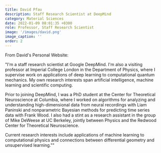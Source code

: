 ```yaml
---
title: David Pfau
description: Staff Research Scientist at DeepMind 
category: Material Sciences
date: 2022-01-09 08:01:35 +0300
role: Professor, Staff Research Scientist
image: '/images/david.png'
image_caption: ''
order: 2
---
```

From David's Personal Website:

"I'm a staff research scientist at Google DeepMind. I'm also a visiting professor at Imperial College London in the Department of Physics, where I supervise work on applications of deep learning to computational quantum mechanics. My own research interests span artificial intelligence, machine learning and scientific computing.

Prior to joining DeepMind, I was a PhD student at the Center for Theoretical Neuroscience at Columbia, where I worked on algorithms for analyzing and understanding high-dimensional data from neural recordings with Liam Paninski and nonparametric Bayesian methods for predicting time series data with Frank Wood. I also had a stint as a research assistant in the group of Mike DeWeese at UC Berkeley, jointly between Physics and the Redwood Center for Theoretical Neuroscience.

Current research interests include applications of machine learning to computational physics and connections between differential geometry and unsupervised learning.""